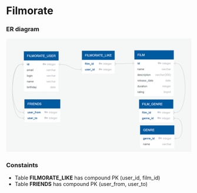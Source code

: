 # Filmorate

### ER diagram
![filmorate ER diagram](src/docs/filmorate_er_diagram.png)


### Constaints
* Table **FILMORATE_LIKE** has compound PK (user_id, film_id)
* Table **FRIENDS** has compound PK (user_from, user_to)

